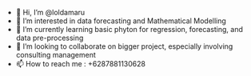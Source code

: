 - 👋 Hi, I’m @loldamaru
- 👀 I’m interested in data forecasting and Mathematical Modelling
- 🌱 I’m currently learning basic phyton for regression, forecasting, and data pre-processing
- 💞️ I’m looking to collaborate on bigger project, especially involving consulting management
- 📫 How to reach me : +6287881130628

<!---
loldamaru/loldamaru is a ✨ special ✨ repository because its `README.md` (this file) appears on your GitHub profile.
You can click the Preview link to take a look at your changes.
--->
